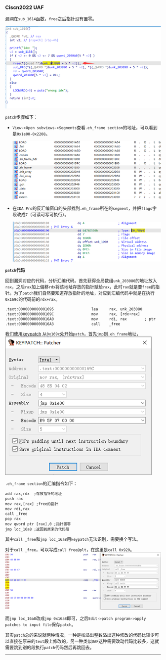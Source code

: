 ### Ciscn2022 UAF

漏洞在`sub_1614`函数，`free`之后指针没有置零。

![](ciscn2022_UAF/1.png)

`patch`步骤如下：

- `View->Open subviews->Segments`查看`.eh_frame section`的地址，可以看到是`0x1e00-0x2208`。

  ![](ciscn2022_UAF/2.png)

- 在`IDA Pro`的反汇编窗口的头部找到`.eh_frame`所在的`segment`，并把`flags`字段改成`7`（可读可写可执行）。

  ![](ciscn2022_UAF/3.png)

**`patch`代码**

回到漏洞对应的代码，分析汇编代码。首先获得全局数组`unk_203080`的地址放入`rax`，之后`rax`加上偏移`rdx`将该地址存放的指针赋给`rax`，此时`rax`就是要`free`的指针。为了`patch`我们自然要知道存放指针的地址，对应到汇编代码中就是在执行`0x169c`的代码前的`rdx+rax`。

```assembly
.text:0000000000001695                 lea     rax, unk_203080
.text:000000000000169C                 mov     rax, [rdx+rax]
.text:00000000000016A0                 mov     rdi, rax        ; ptr
.text:00000000000016A3                 call    _free
```

我们使用[keypatch](https://github.com/keystone-engine/keypatch) 从`0x169c`处开始`patch`，首先`jmp`到`.eh_frame`地址，![](ciscn2022_UAF/4.png)

`.eh_frame section`的汇编指令如下：

```assembly
add rax,rdx  ;存放指针的地址
push rax
mov rax,[rax] ;free的指针
mov rdi,rax
call _free
pop rax
mov qword ptr [rax],0 ;指针置零
jmp loc_16a8 ;返回到原来的代码段
```

其中`call _free`和`jmp loc_16a8`用`keypatch`无法识别，需要换个写法。

对于`call _free`，可以写成`call free@plt`，在这里是`call 0x920`。![](ciscn2022_UAF/5.png)

而`jmp loc_16a8`改成`jmp 0x16a8`即可，之后`Edit->patch program->apply patches to input file`保存`patch`。

其实`patch`总的来说就两种情况，一种是栈溢出整数溢出这种修改的代码比较少可以直接在原来的`text`段上修改的，另一种类似`UAF`这种需要改动代码比较多，这就需要跳到别的段执行`patch`代码然后再跳回去。

------

